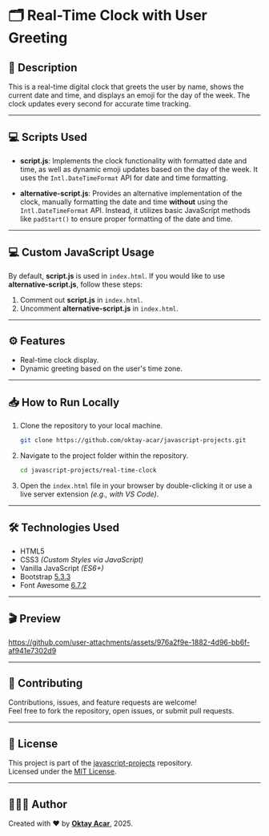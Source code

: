# 🗂️ Real-Time Clock with User Greeting

## 📝 Description

This is a real-time digital clock that greets the user by name, shows the current date and time, and displays an emoji for the day of the week. The clock updates every second for accurate time tracking.

---

## 💻 Scripts Used

- **script.js**: Implements the clock functionality with formatted date and time, as well as dynamic emoji updates based on the day of the week. It uses the `Intl.DateTimeFormat` API for date and time formatting.

- **alternative-script.js**: Provides an alternative implementation of the clock, manually formatting the date and time **without** using the `Intl.DateTimeFormat` API. Instead, it utilizes basic JavaScript methods like `padStart()` to ensure proper formatting of the date and time.

---

## 💻 Custom JavaScript Usage

By default, **script.js** is used in `index.html`. If you would like to use **alternative-script.js**, follow these steps:

1. Comment out **script.js** in `index.html`.
2. Uncomment **alternative-script.js** in `index.html`.

---

## ⚙️ Features

- Real-time clock display.
- Dynamic greeting based on the user's time zone.

---

## 📥 How to Run Locally

1. Clone the repository to your local machine.

   ```bash
   git clone https://github.com/oktay-acar/javascript-projects.git
   ```

2. Navigate to the project folder within the repository.

   ```bash
   cd javascript-projects/real-time-clock
   ```

3. Open the `index.html` file in your browser by double-clicking it
   or use a live server extension _(e.g., with VS Code)_.

---

## 🛠️ Technologies Used

- HTML5
- CSS3 _(Custom Styles via JavaScript)_
- Vanilla JavaScript _(ES6+)_
- Bootstrap [5.3.3](https://getbootstrap.com/docs/5.3/getting-started/introduction/)
- Font Awesome [6.7.2](https://cdnjs.cloudflare.com/ajax/libs/font-awesome/6.7.2/css/all.min.css)

---

## 🎬 Preview

https://github.com/user-attachments/assets/976a2f9e-1882-4d96-bb6f-af941e7302d9

---

## 🤝 Contributing

Contributions, issues, and feature requests are welcome!  
Feel free to fork the repository, open issues, or submit pull requests.

---

## 📄 License

This project is part of the [javascript-projects](https://github.com/oktay-acar/javascript-projects) repository.  
Licensed under the [MIT License](https://github.com/oktay-acar/javascript-projects/blob/main/LICENSE).

---

## 👨🏻‍💻 Author

Created with ❤️ by **[Oktay Acar](https://github.com/oktay-acar)**, 2025.
